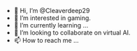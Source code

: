 - 👋 Hi, I’m @Cleaverdeep29
- 👀 I’m interested in gaming.
- 🌱 I’m currently learning ...
- 💞️ I’m looking to collaborate on virtual AI.
- 📫 How to reach me ...

<!---
Cleaverdeep29/Cleaverdeep29 is a ✨ special ✨ repository because its `README.md` (this file) appears on your GitHub profile.
You can click the Preview link to take a look at your changes.
--->

